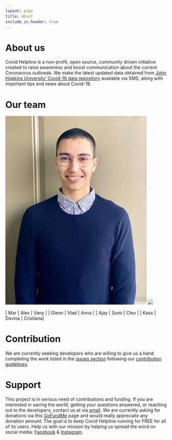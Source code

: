 ```yaml
---
layout: page
title: About
include_in_header: true
---
```


# About us

Covid Helpline is a non-profit, open source, community driven initiative created to raise awareness and boost communication about the current Coronavirus outbreak. We make the latest updated data obtained from [John Hopkins University’ Covid-19 data repository](https://github.com/CSSEGISandData/COVID-19/tree/master/csse_covid_19_data/csse_covid_19_daily_reports) available via SMS, along with important tips and news about Covid-19.

# Our team

<img src="assets/team/mar.jpg" width="440"> <img src="https://emilbaehr.com/files/slor1.png" width="440">

| Mar     | Alex          | Vany  |
| Glenn   | Vlad | Anna |
|  Ajay  | Sumi      |   Cleo |
| Kass | Davina      |    Cristiana|

# Contribution

We are currently seeking developers who are willing to give us a hand completing the work listed in the [issues section](https://github.com/Marwan01/covid-helpline/issues) following our [contribution guidelines](https://github.com/Marwan01/covid-helpline/blob/master/.github/CONTRIBUTING.md).


# Support

This project is in serious need of contributions and funding. If you are interested in saving the world, getting your questions answered, or reaching out to the developers, contact us at via [email](mailto:covid.helpline@gmail.com). We are currently asking for donations via this [GoFundMe](https://www.gofundme.com/f/help-spread-information-about-covid19-via-text) page and would really appreciate any donation amount. The goal is to keep Covid Helpline running for FREE for all of its users. Help us with our mission by helping us spread the word on social media: [Facebook](https://www.facebook.com/covidhelpline) & [Instagram](https://www.instagram.com/covid_helpline/).

